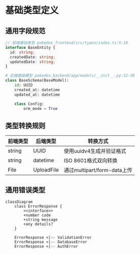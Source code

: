 # 基础类型定义

## 通用字段规范
```typescript
// 前端基础类型 pokedex_frontend/src/types/index.ts:5-10
interface BaseEntity {
  id: string;
  createdDate: string;
  updatedDate: string;
}
```

```python
# 后端基础模型 pokedex_backend/app/models/__init__.py:32-38
class BaseSchema(BaseModel):
    id: UUID
    created_at: datetime
    updated_at: datetime

    class Config:
        orm_mode = True
```

## 类型转换规则
| 前端类型 | 后端类型 | 转换方式                  |
|----------|----------|--------------------------|
| string   | UUID     | 使用uuidv4生成并验证格式  |
| string   | datetime | ISO 8601格式双向转换      |
| File     | UploadFile| 通过multipart/form-data上传 |

## 通用错误类型
```mermaid
classDiagram
    class ErrorResponse {
        <<interface>>
        +number code
        +string message
        +any details?
    }
    
    ErrorResponse <|-- ValidationError
    ErrorResponse <|-- DatabaseError
    ErrorResponse <|-- AuthError
